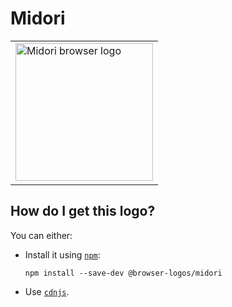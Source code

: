# Midori

<table>
    <tr height=230>
        <td>
            <a href="https://github.com/alrra/browser-logos/tree/95c1164ec337b536c7f51e8427dd2c71b4b6e6fd/src/midori">
                <img width=220 src="https://raw.githubusercontent.com/alrra/browser-logos/95c1164ec337b536c7f51e8427dd2c71b4b6e6fd/src/midori/midori.svg?sanitize=true" alt="Midori browser logo">
            </a>
        </td>
    </tr>
</table>

## How do I get this logo?

You can either:

* Install it using [`npm`][npm]:

  `npm install --save-dev @browser-logos/midori`

* Use [`cdnjs`][cdnjs].

<!-- Link labels: -->

[cdnjs]: https://cdnjs.com/libraries/browser-logos
[npm]: https://www.npmjs.com/
